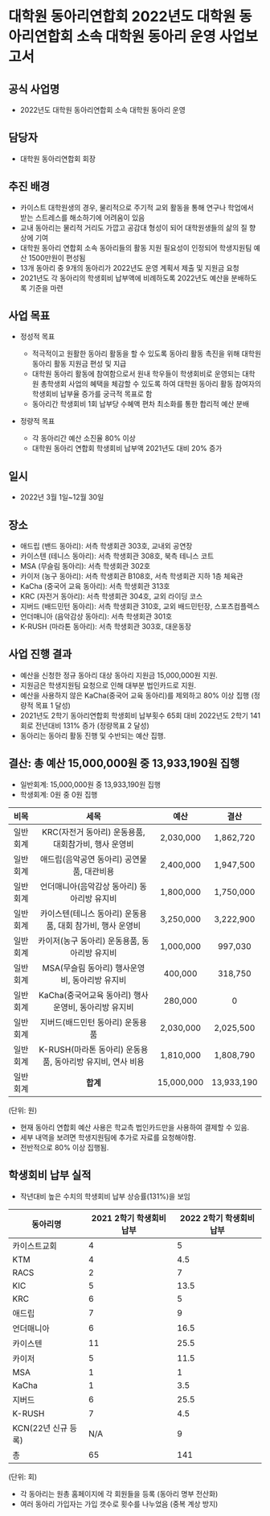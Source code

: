 대학원 동아리연합회 2022년도 대학원 동아리연합회 소속 대학원 동아리 운영 사업보고서
===

## 공식 사업명
- 2022년도 대학원 동아리연합회 소속 대학원 동아리 운영

## 담당자
- 대학원 동아리연합회 회장

## 추진 배경
- 카이스트 대학원생의 경우, 물리적으로 주기적 교외 활동을 통해 연구나 학업에서 받는 스트레스를 해소하기에 어려움이 있음
- 교내 동아리는 물리적 거리도 가깝고 공감대 형성이 되어 대학원생들의 삶의 질 향상에 기여
- 대학원 동아리 연합회 소속 동아리들의 활동 지원 필요성이 인정되어  학생지원팀 예산 1500만원이 편성됨
- 13개 동아리 중 9개의 동아리가 2022년도 운영 계획서 제출 및 지원금 요청
- 2021년도 각 동아리의 학생회비 납부액에 비례하도록 2022년도 예산을 분배하도록 기준을 마련

## 사업 목표
- 정성적 목표
	- 적극적이고 원활한 동아리 활동을 할 수 있도록 동아리 활동 촉진을 위해 대학원 동아리 활동 지원금 편성 및 지급
	- 대학원 동아리 활동에 참여함으로서 원내 학우들이 학생회비로 운영되는 대학원 총학생회 사업의 혜택을 체감할 수 있도록 하여 대학원 동아리 활동 참여자의 학생회비 납부율 증가를 궁극적 목표로 함
	- 동아리간 학생회비 1회 납부당 수혜액 편차 최소화를 통한 합리적 예산 분배

- 정량적 목표
	- 각 동아리간 예산 소진율 80% 이상
	- 대학원 동아리 연합회 학생회비 납부액 2021년도 대비 20% 증가

## 일시
- 2022년 3월 1일~12월 30일


##  장소
- 애드립 (밴드 동아리): 서측 학생회관 303호, 교내외 공연장
- 카이스텐 (테니스 동아리): 서측 학생회관 308호, 북측 테니스 코트
- MSA (무슬림 동아리): 서측 학생회관 302호
- 카이저 (농구 동아리): 서측 학생회관 B108호,  서측 학생회관 지하 1층 체육관
- KaCha (중국어 교육 동아리): 서측 학생회관 313호
- KRC (자전거 동아리): 서측 학생회관 304호, 교외 라이딩 코스
- 지버드 (배드민턴 동아리): 서측 학생회관 310호, 교외 배드민턴장, 스포츠컴플렉스
- 언더매니아 (음악감상 동아리): 서측 학생회관 301호
- K-RUSH (마라톤 동아리): 서측 학생회관 303호, 대운동장

## 사업 진행 결과
- 예산을 신청한 정규 동아리 대상 동아리 지원금 15,000,000원 지원.
- 지원금은 학생지원팀 요청으로 인해 대부분 법인카드로 지원.
- 예산을 사용하지 않은 KaCha(중국어 교육 동아리)를 제외하고 80% 이상 집행 (정량적 목표 1 달성)
- 2021년도 2학기 동아리연합회 학생회비 납부횟수 65회 대비 2022년도 2학기 141회로 전년대비 131% 증가 (정량목표 2 달성)
- 동아리는 동아리 활동 진행 및 수반되는 예산 집행.

## 결산: 총 예산 15,000,000원 중 13,933,190원 집행 
   - 일반회계:  15,000,000원 중 13,933,190원 집행
   - 학생회계:  0원 중 0원 집행


|  **비목** |  **세목** | **예산** | **결산** |
|:----------:|:------------:|:--------:|:--------:|
|일반회계|KRC(자전거 동아리) 운동용품, 대회참가비, 행사 운영비|2,030,000	|1,862,720	|
|일반회계|애드립(음악공연 동아리)	공연물품, 대관비용|2,400,000	|1,947,500		|
|일반회계|언더매니아(음악감상 동아리)	동아리방 유지비|1,800,000	|1,750,000		|
|일반회계|카이스텐(테니스 동아리)	운동용품, 대회 참가비, 행사 운영비|3,250,000	|3,222,900	|
|일반회계|카이저(농구 동아리)	운동용품, 동아리방 유지비|1,000,000	|997,030		|
|일반회계|MSA(무슬림 동아리)	행사운영비, 동아리방 유지비|400,000		|318,750		|
|일반회계|KaCha(중국어교육 동아리)	행사운영비, 동아리방 유지비|280,000		|0		|
|일반회계|지버드(배드민턴 동아리)	운동용품|2,030,000	|2,025,500	|
|일반회계|K-RUSH(마라톤 동아리)	운동용품, 동아리방 유지비, 연사 비용|1,810,000	|1,808,790	|
|일반회계|**합계**	|15,000,000	|13,933,190	|
(단위: 원)

- 현재 동아리 연합회 예산 사용은 학교측 법인카드만을 사용하여 결제할 수 있음. 
- 세부 내역을 보려면 학생지원팀에 추가로 자료를 요청해야함. 
- 전반적으로 80% 이상 집행됨.

## 학생회비 납부 실적
- 작년대비 높은 수치의 학생회비 납부 상승률(131%)을 보임

|   동아리명  |   2021 2학기 학생회비 납부  |   2022 2학기 학생회비 납부  |
|---|---|---|
|카이스트교회	|4	|5	|
|KTM		|4	|4.5	|
|RACS		|2	|7	|	
|KIC		|5	|13.5	|
|KRC		|6	|5	|
|애드립		|7	|9	|
|언더매니아	|6	|16.5	|
|카이스텐		|11	|25.5	|
|카이저		|5	|11.5	|
|MSA		|1	|1	|
|KaCha		|1	|3.5	|
|지버드		|6	|25.5	|
|K-RUSH		|7	|4.5	|
|KCN(22년 신규 등록)|N/A	|9	|
|총		|65	|141	|
(단위: 회)
- 각 동아리는 원총 홈페이지에 각 회원들을 등록 (동아리 명부 전산화)
- 여러 동아리 가입자는 가입 갯수로 횟수를 나누었음 (중복 계상 방지)

